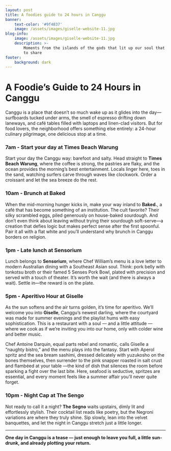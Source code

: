 ```yaml
---
layout: post
title: A foodies guide to 24 hours in Canggu
banner:
    text-color: '#9f4837'
    image: /assets/images/giselle-website-11.jpg
blog-info:
    image: /assets/images/giselle-website-11.jpg
    description: >-
        Moments from the islands of the gods that lit up our soul that we want
        to share
footer:
    background: dark
---
```

# A Foodie’s Guide to 24 Hours in Canggu

Canggu is a place that doesn’t so much wake up as it glides into the day—surfboards tucked under arms, the smell of espresso drifting down laneways, and café tables filled with laptops and linen-clad visitors. But for food lovers, the neighborhood offers something else entirely: a 24-hour culinary pilgrimage, one delicious stop at a time.

### 7am - Start your day at Times Beach Warung

Start your day the Canggu way: barefoot and salty. Head straight to **Times Beach Warung**, where the coffee is strong, the pastries are flaky, and the ocean provides the morning’s best entertainment. Locals linger here, toes in the sand, watching surfers carve through waves like clockwork. Order a croissant and let the sea breeze do the rest.

### 10am - Brunch at Baked

When the mid-morning hunger kicks in, make your way inland to **Baked.**, a café that has become something of an institution. The cult favorite? Their silky scrambled eggs, piled generously on house-baked sourdough. And don’t even think about leaving without trying their sourdough soft-serve—a creation that defies logic but makes perfect sense after the first spoonful. Pair it all with a flat white and you’ll understand why brunch in Canggu borders on religion.

### 1pm - Late lunch at Sensorium

Lunch belongs to **Sensorium**, where Chef William’s menu is a love letter to modern Australian dining with a Southeast Asian soul. Think: pork belly with tonkotsu broth or their famed 5 Senses Pork Bowl, plated with precision and served with a touch of theater. It’s worth the wait (and there is always a wait). Settle in—the reward is on the plate.

### 5pm - Aperitivo Hour at Giselle

As the sun softens and the air turns golden, it’s time for aperitivo. We’ll welcome you into **Giselle**, Canggu’s newest darling, where the courtyard was made for summer evenings and the playlist hums with easy sophistication. This is a restaurant with a soul — and a little attitude — where we cook as if we’re inviting you into our home, only with colder wine and better music.

Chef Antoine Darquin, equal parts rebel and romantic, calls Giselle a “naughty bistro,” and the menu plays into the fantasy. Start with Aperol spritz and the sea bream sashimi, dressed delicately with yuzukosho on the bones themselves, then surrender to the pink snapper roasted in salt crust and flambéed at your table —the kind of dish that silences the room before sparking a fight over the last bite. Here, seafood is seductive, spritzes are essential, and every moment feels like a summer affair you’ll never quite forget.

### 10pm - Night Cap at The Sengo

Not ready to call it a night? **The Segno** waits upstairs, dimly lit and effortlessly stylish. Their cocktail list reads like poetry, but the Negroni variations are where they truly shine. Sip slowly, lean into the velvet banquettes, and let the night in Canggu stretch just a little longer.

---

**One day in Canggu is a tease — just enough to leave you full, a little sun-drunk, and already plotting your return.**